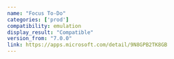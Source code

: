 ```yaml
---
name: "Focus To-Do"
categories: ['prod']
compatibility: emulation
display_result: "Compatible"
version_from: "7.0.0"
link: https://apps.microsoft.com/detail/9N8GPB2TK8GB
---
```

